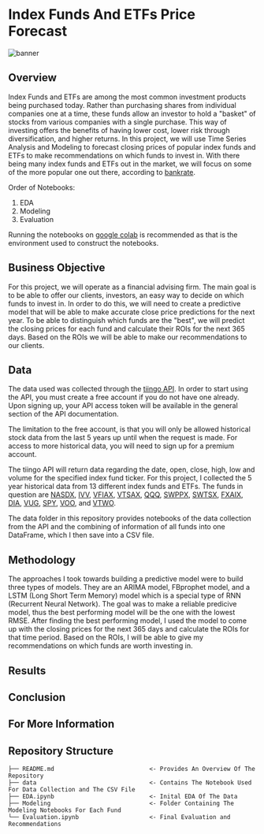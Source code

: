 # Index Funds And ETFs Price Forecast

![banner](https://swprodblobstorage.blob.core.windows.net/cache/3/2/2/d/a/d/322dad7aa92c40b0caa85f88cdc5bf34c4d624c9.jpg)

## Overview
Index Funds and ETFs are among the most common investment products being purchased today. Rather than purchasing shares from individual companies one at a time, these funds allow an investor to hold a "basket" of stocks from various companies with a single purchase. This way of investing offers the benefits of having lower cost, lower risk through diversification, and higher returns. In this project, we will use Time Series Analysis and Modeling to forecast closing prices of popular index funds and ETFs to make recommendations on which funds to invest in. With there being many index funds and ETFs out in the market, we will focus on some of the more popular one out there, according to [bankrate](https://www.bankrate.com/investing/best-index-funds/).

Order of Notebooks:

1. EDA
2. Modeling
3. Evaluation

Running the notebooks on [google colab](https://colab.research.google.com/?utm_source=scs-index) is recommended as that is the environment used to construct the notebooks.

## Business Objective
For this project, we will operate as a financial advising firm. The main goal is to be able to offer our clients, investors, an easy way to decide on which funds to invest in. In order to do this, we will need to create a predictive model that will be able to make accurate close price predictions for the next year. To be able to distinguish which funds are the "best", we will predict the closing prices for each fund and calculate their ROIs for the next 365 days. Based on the ROIs we will be able to make our recommendations to our clients.

## Data
The data used was collected through the [tiingo API](https://api.tiingo.com/documentation/general/overview). In order to start using the API, you must create a free account if you do not have one already. Upon signing up, your API access token will be available in the general section of the API documentation. 

The limitation to the free account, is that you will only be allowed historical stock data from the last 5 years up until when the request is made. For access to more historical data, you will need to sign up for a premium account.

The tiingo API will return data regarding the date, open, close, high, low and volume for the specified index fund ticker. For this project, I collected the 5 year historical data from 13 different index funds and ETFs. The funds in question are [NASDX](https://www.tiingo.com/nasdx/overview), [IVV](https://www.tiingo.com/ivv/overview), [VFIAX](https://www.tiingo.com/vfiax/overview), [VTSAX](https://www.tiingo.com/vtsax/overview), [QQQ](https://www.tiingo.com/qqq/overview), [SWPPX](https://www.tiingo.com/swppx/overview), [SWTSX](https://www.tiingo.com/swtsx/overview), [FXAIX](https://www.tiingo.com/swtsx/overview), [DIA](https://www.tiingo.com/dia/overview), [VUG](https://www.tiingo.com/vug/overview), [SPY](https://www.tiingo.com/spy/overview), [VOO](https://www.tiingo.com/voo/overview), and [VTWO](https://www.tiingo.com/vtwo/overview). 

The data folder in this repository provides notebooks of the data collection from the API and the combining of information of all funds into one DataFrame, which I then save into a CSV file.

## Methodology
The approaches I took towards building a predictive model were to build three types of models. They are an ARIMA model, FBprophet model, and a LSTM (Long Short Term Memory) model which is a special type of RNN (Recurrent Neural Network). The goal was to make a reliable predicive model, thus the best performing model will be the one with the lowest RMSE. After finding the best performing model, I used the model to come up with the closing prices for the next 365 days and calculate the ROIs for that time period. Based on the ROIs, I will be able to give my recommendations on which funds are worth investing in.

## Results 


## Conclusion

## For More Information

## Repository Structure
```
├── README.md                           <- Provides An Overview Of The Repository
├── data                                <- Contains The Notebook Used For Data Collection and The CSV File
├── EDA.ipynb                           <- Inital EDA Of The Data
├── Modeling                            <- Folder Containing The Modeling Notebooks For Each Fund
└── Evaluation.ipynb                    <- Final Evaluation and Recommendations 
```